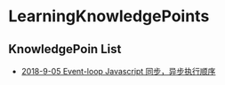 # LearningKnowledgePoints

## KnowledgePoin List
* [ 2018-9-05 Event-loop Javascript 同步，异步执行顺序](/examples/001-day/index.md)
